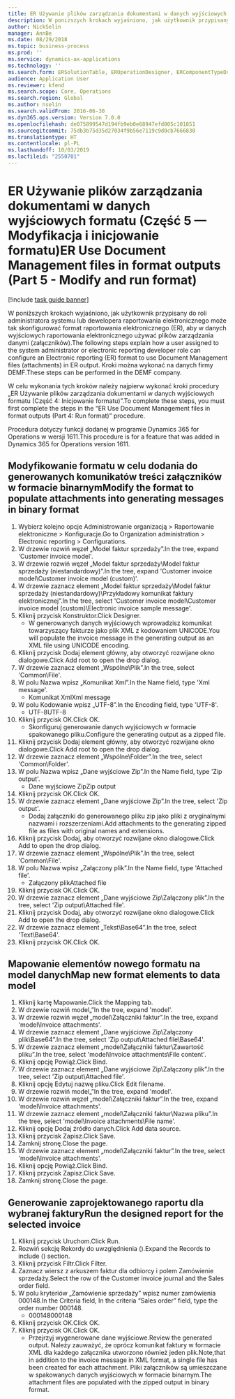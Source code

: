 ```yaml
---
title: ER Używanie plików zarządzania dokumentami w danych wyjściowych formatu (Część 5 — Modyfikacja i inicjowanie formatu)
description: W poniższych krokach wyjaśniono, jak użytkownik przypisany do roli administratora systemu lub dewelopera raportowania elektronicznego może tak skonfigurować format raportowania elektronicznego (ER), aby w danych wyjściowych raportowania elektronicznego używać plików zarządzania danymi (załączników).
author: NickSelin
manager: AnnBe
ms.date: 08/29/2018
ms.topic: business-process
ms.prod: ''
ms.service: dynamics-ax-applications
ms.technology: ''
ms.search.form: ERSolutionTable, EROperationDesigner, ERComponentTypeDropDialog, ERExpressionDesignerFormula, SysQueryForm
audience: Application User
ms.reviewer: kfend
ms.search.scope: Core, Operations
ms.search.region: Global
ms.author: nselin
ms.search.validFrom: 2016-06-30
ms.dyn365.ops.version: Version 7.0.0
ms.openlocfilehash: de075899547d194fb9eb0e68947efd005c101851
ms.sourcegitcommit: 75db3b75d35d27034f9b56e7119c9d0cb7666830
ms.translationtype: HT
ms.contentlocale: pl-PL
ms.lasthandoff: 10/03/2019
ms.locfileid: "2550701"
---
```

# <a name="er-use-document-management-files-in-format-outputs-part-5---modify-and-run-format"></a><span data-ttu-id="cc6ce-103">ER Używanie plików zarządzania dokumentami w danych wyjściowych formatu (Część 5 — Modyfikacja i inicjowanie formatu)</span><span class="sxs-lookup"><span data-stu-id="cc6ce-103">ER Use Document Management files in format outputs (Part 5 - Modify and run format)</span></span>

[!include [task guide banner](../../includes/task-guide-banner.md)]

<span data-ttu-id="cc6ce-104">W poniższych krokach wyjaśniono, jak użytkownik przypisany do roli administratora systemu lub dewelopera raportowania elektronicznego może tak skonfigurować format raportowania elektronicznego (ER), aby w danych wyjściowych raportowania elektronicznego używać plików zarządzania danymi (załączników).</span><span class="sxs-lookup"><span data-stu-id="cc6ce-104">The following steps explain how a user assigned to the system administrator or electronic reporting developer role can configure an Electronic reporting (ER) format to use Document Management files (attachments) in ER output.</span></span> <span data-ttu-id="cc6ce-105">Kroki można wykonać na danych firmy DEMF.</span><span class="sxs-lookup"><span data-stu-id="cc6ce-105">These steps can be performed in the DEMF company.</span></span>

<span data-ttu-id="cc6ce-106">W celu wykonania tych kroków należy najpierw wykonać kroki procedury „ER Używanie plików zarządzania dokumentami w danych wyjściowych formatu (Część 4: Inicjowanie formatu)”.</span><span class="sxs-lookup"><span data-stu-id="cc6ce-106">To complete these steps, you must first complete the steps in the “ER Use Document Management files in format outputs (Part 4: Run format)” procedure.</span></span>

<span data-ttu-id="cc6ce-107">Procedura dotyczy funkcji dodanej w programie Dynamics 365 for Operations w wersji 1611.</span><span class="sxs-lookup"><span data-stu-id="cc6ce-107">This procedure is for a feature that was added in Dynamics 365 for Operations version 1611.</span></span>


## <a name="modify-the-format-to-populate-attachments-into-generating-messages-in-binary-format"></a><span data-ttu-id="cc6ce-108">Modyfikowanie formatu w celu dodania do generowanych komunikatów treści załączników w formacie binarnym</span><span class="sxs-lookup"><span data-stu-id="cc6ce-108">Modify the format to populate attachments into generating messages in binary format</span></span>
1. <span data-ttu-id="cc6ce-109">Wybierz kolejno opcje Administrowanie organizacją > Raportowanie elektroniczne > Konfiguracje.</span><span class="sxs-lookup"><span data-stu-id="cc6ce-109">Go to Organization administration > Electronic reporting > Configurations.</span></span>
2. <span data-ttu-id="cc6ce-110">W drzewie rozwiń węzeł „Model faktur sprzedaży”.</span><span class="sxs-lookup"><span data-stu-id="cc6ce-110">In the tree, expand 'Customer invoice model'.</span></span>
3. <span data-ttu-id="cc6ce-111">W drzewie rozwiń węzeł „Model faktur sprzedaży\Model faktur sprzedaży (niestandardowy)”.</span><span class="sxs-lookup"><span data-stu-id="cc6ce-111">In the tree, expand 'Customer invoice model\Customer invoice model (custom)'.</span></span>
4. <span data-ttu-id="cc6ce-112">W drzewie zaznacz element „Model faktur sprzedaży\Model faktur sprzedaży (niestandardowy)\Przykładowy komunikat faktury elektronicznej”.</span><span class="sxs-lookup"><span data-stu-id="cc6ce-112">In the tree, select 'Customer invoice model\Customer invoice model (custom)\Electronic invoice sample message'.</span></span>
5. <span data-ttu-id="cc6ce-113">Kliknij przycisk Konstruktor.</span><span class="sxs-lookup"><span data-stu-id="cc6ce-113">Click Designer.</span></span>
    * <span data-ttu-id="cc6ce-114">W generowanych danych wyjściowych wprowadzisz komunikat towarzyszący fakturze jako plik XML z kodowaniem UNICODE.</span><span class="sxs-lookup"><span data-stu-id="cc6ce-114">You will populate the invoice message in the generating output as an XML file using UNICODE encoding.</span></span>  
6. <span data-ttu-id="cc6ce-115">Kliknij przycisk Dodaj element główny, aby otworzyć rozwijane okno dialogowe.</span><span class="sxs-lookup"><span data-stu-id="cc6ce-115">Click Add root to open the drop dialog.</span></span>
7. <span data-ttu-id="cc6ce-116">W drzewie zaznacz element „Wspólne\Plik”.</span><span class="sxs-lookup"><span data-stu-id="cc6ce-116">In the tree, select 'Common\File'.</span></span>
8. <span data-ttu-id="cc6ce-117">W polu Nazwa wpisz „Komunikat Xml”.</span><span class="sxs-lookup"><span data-stu-id="cc6ce-117">In the Name field, type 'Xml message'.</span></span>
    * <span data-ttu-id="cc6ce-118">Komunikat Xml</span><span class="sxs-lookup"><span data-stu-id="cc6ce-118">Xml message</span></span>  
9. <span data-ttu-id="cc6ce-119">W polu Kodowanie wpisz „UTF-8”.</span><span class="sxs-lookup"><span data-stu-id="cc6ce-119">In the Encoding field, type 'UTF-8'.</span></span>
    * <span data-ttu-id="cc6ce-120">UTF-8</span><span class="sxs-lookup"><span data-stu-id="cc6ce-120">UTF-8</span></span>  
10. <span data-ttu-id="cc6ce-121">Kliknij przycisk OK.</span><span class="sxs-lookup"><span data-stu-id="cc6ce-121">Click OK.</span></span>
    * <span data-ttu-id="cc6ce-122">Skonfiguruj generowanie danych wyjściowych w formacie spakowanego pliku.</span><span class="sxs-lookup"><span data-stu-id="cc6ce-122">Configure the generating output as a zipped file.</span></span>  
11. <span data-ttu-id="cc6ce-123">Kliknij przycisk Dodaj element główny, aby otworzyć rozwijane okno dialogowe.</span><span class="sxs-lookup"><span data-stu-id="cc6ce-123">Click Add root to open the drop dialog.</span></span>
12. <span data-ttu-id="cc6ce-124">W drzewie zaznacz element „Wspólne\Folder”.</span><span class="sxs-lookup"><span data-stu-id="cc6ce-124">In the tree, select 'Common\Folder'.</span></span>
13. <span data-ttu-id="cc6ce-125">W polu Nazwa wpisz „Dane wyjściowe Zip”.</span><span class="sxs-lookup"><span data-stu-id="cc6ce-125">In the Name field, type 'Zip output'.</span></span>
    * <span data-ttu-id="cc6ce-126">Dane wyjściowe Zip</span><span class="sxs-lookup"><span data-stu-id="cc6ce-126">Zip output</span></span>  
14. <span data-ttu-id="cc6ce-127">Kliknij przycisk OK.</span><span class="sxs-lookup"><span data-stu-id="cc6ce-127">Click OK.</span></span>
15. <span data-ttu-id="cc6ce-128">W drzewie zaznacz element „Dane wyjściowe Zip”.</span><span class="sxs-lookup"><span data-stu-id="cc6ce-128">In the tree, select 'Zip output'.</span></span>
    * <span data-ttu-id="cc6ce-129">Dodaj załączniki do generowanego pliku zip jako pliki z oryginalnymi nazwami i rozszerzeniami.</span><span class="sxs-lookup"><span data-stu-id="cc6ce-129">Add attachments to the generating zipped file as files with original names and extensions.</span></span>  
16. <span data-ttu-id="cc6ce-130">Kliknij przycisk Dodaj, aby otworzyć rozwijane okno dialogowe.</span><span class="sxs-lookup"><span data-stu-id="cc6ce-130">Click Add to open the drop dialog.</span></span>
17. <span data-ttu-id="cc6ce-131">W drzewie zaznacz element „Wspólne\Plik”.</span><span class="sxs-lookup"><span data-stu-id="cc6ce-131">In the tree, select 'Common\File'.</span></span>
18. <span data-ttu-id="cc6ce-132">W polu Nazwa wpisz „Załączony plik”.</span><span class="sxs-lookup"><span data-stu-id="cc6ce-132">In the Name field, type 'Attached file'.</span></span>
    * <span data-ttu-id="cc6ce-133">Załączony plik</span><span class="sxs-lookup"><span data-stu-id="cc6ce-133">Attached file</span></span>  
19. <span data-ttu-id="cc6ce-134">Kliknij przycisk OK.</span><span class="sxs-lookup"><span data-stu-id="cc6ce-134">Click OK.</span></span>
20. <span data-ttu-id="cc6ce-135">W drzewie zaznacz element „Dane wyjściowe Zip\Załączony plik”.</span><span class="sxs-lookup"><span data-stu-id="cc6ce-135">In the tree, select 'Zip output\Attached file'.</span></span>
21. <span data-ttu-id="cc6ce-136">Kliknij przycisk Dodaj, aby otworzyć rozwijane okno dialogowe.</span><span class="sxs-lookup"><span data-stu-id="cc6ce-136">Click Add to open the drop dialog.</span></span>
22. <span data-ttu-id="cc6ce-137">W drzewie zaznacz element „Tekst\Base64”.</span><span class="sxs-lookup"><span data-stu-id="cc6ce-137">In the tree, select 'Text\Base64'.</span></span>
23. <span data-ttu-id="cc6ce-138">Kliknij przycisk OK.</span><span class="sxs-lookup"><span data-stu-id="cc6ce-138">Click OK.</span></span>

## <a name="map-new-format-elements-to-data-model"></a><span data-ttu-id="cc6ce-139">Mapowanie elementów nowego formatu na model danych</span><span class="sxs-lookup"><span data-stu-id="cc6ce-139">Map new format elements to data model</span></span>
1. <span data-ttu-id="cc6ce-140">Kliknij kartę Mapowanie.</span><span class="sxs-lookup"><span data-stu-id="cc6ce-140">Click the Mapping tab.</span></span>
2. <span data-ttu-id="cc6ce-141">W drzewie rozwiń model„”</span><span class="sxs-lookup"><span data-stu-id="cc6ce-141">In the tree, expand 'model'.</span></span>
3. <span data-ttu-id="cc6ce-142">W drzewie rozwiń węzeł „model\Załączniki faktur”.</span><span class="sxs-lookup"><span data-stu-id="cc6ce-142">In the tree, expand 'model\Invoice attachments'.</span></span>
4. <span data-ttu-id="cc6ce-143">W drzewie zaznacz element „Dane wyjściowe Zip\Załączony plik\Base64”.</span><span class="sxs-lookup"><span data-stu-id="cc6ce-143">In the tree, select 'Zip output\Attached file\Base64'.</span></span>
5. <span data-ttu-id="cc6ce-144">W drzewie zaznacz element „model\Załączniki faktur\Zawartość pliku”.</span><span class="sxs-lookup"><span data-stu-id="cc6ce-144">In the tree, select 'model\Invoice attachments\File content'.</span></span>
6. <span data-ttu-id="cc6ce-145">Kliknij opcję Powiąż.</span><span class="sxs-lookup"><span data-stu-id="cc6ce-145">Click Bind.</span></span>
7. <span data-ttu-id="cc6ce-146">W drzewie zaznacz element „Dane wyjściowe Zip\Załączony plik”.</span><span class="sxs-lookup"><span data-stu-id="cc6ce-146">In the tree, select 'Zip output\Attached file'.</span></span>
8. <span data-ttu-id="cc6ce-147">Kliknij opcję Edytuj nazwę pliku.</span><span class="sxs-lookup"><span data-stu-id="cc6ce-147">Click Edit filename.</span></span>
9. <span data-ttu-id="cc6ce-148">W drzewie rozwiń model„”</span><span class="sxs-lookup"><span data-stu-id="cc6ce-148">In the tree, expand 'model'.</span></span>
10. <span data-ttu-id="cc6ce-149">W drzewie rozwiń węzeł „model\Załączniki faktur”.</span><span class="sxs-lookup"><span data-stu-id="cc6ce-149">In the tree, expand 'model\Invoice attachments'.</span></span>
11. <span data-ttu-id="cc6ce-150">W drzewie zaznacz element „model\Załączniki faktur\Nazwa pliku”.</span><span class="sxs-lookup"><span data-stu-id="cc6ce-150">In the tree, select 'model\Invoice attachments\File name'.</span></span>
12. <span data-ttu-id="cc6ce-151">Kliknij opcję Dodaj źródło danych.</span><span class="sxs-lookup"><span data-stu-id="cc6ce-151">Click Add data source.</span></span>
13. <span data-ttu-id="cc6ce-152">Kliknij przycisk Zapisz.</span><span class="sxs-lookup"><span data-stu-id="cc6ce-152">Click Save.</span></span>
14. <span data-ttu-id="cc6ce-153">Zamknij stronę.</span><span class="sxs-lookup"><span data-stu-id="cc6ce-153">Close the page.</span></span>
15. <span data-ttu-id="cc6ce-154">W drzewie zaznacz element „model\Załączniki faktur”.</span><span class="sxs-lookup"><span data-stu-id="cc6ce-154">In the tree, select 'model\Invoice attachments'.</span></span>
16. <span data-ttu-id="cc6ce-155">Kliknij opcję Powiąż.</span><span class="sxs-lookup"><span data-stu-id="cc6ce-155">Click Bind.</span></span>
17. <span data-ttu-id="cc6ce-156">Kliknij przycisk Zapisz.</span><span class="sxs-lookup"><span data-stu-id="cc6ce-156">Click Save.</span></span>
18. <span data-ttu-id="cc6ce-157">Zamknij stronę.</span><span class="sxs-lookup"><span data-stu-id="cc6ce-157">Close the page.</span></span>

## <a name="run-the-designed-report-for-the-selected-invoice"></a><span data-ttu-id="cc6ce-158">Generowanie zaprojektowanego raportu dla wybranej faktury</span><span class="sxs-lookup"><span data-stu-id="cc6ce-158">Run the designed report for the selected invoice</span></span>
1. <span data-ttu-id="cc6ce-159">Kliknij przycisk Uruchom.</span><span class="sxs-lookup"><span data-stu-id="cc6ce-159">Click Run.</span></span>
2. <span data-ttu-id="cc6ce-160">Rozwiń sekcję Rekordy do uwzględnienia ().</span><span class="sxs-lookup"><span data-stu-id="cc6ce-160">Expand the Records to include () section.</span></span>
3. <span data-ttu-id="cc6ce-161">Kliknij przycisk Filtr.</span><span class="sxs-lookup"><span data-stu-id="cc6ce-161">Click Filter.</span></span>
4. <span data-ttu-id="cc6ce-162">Zaznacz wiersz z arkuszem faktur dla odbiorcy i polem Zamówienie sprzedaży.</span><span class="sxs-lookup"><span data-stu-id="cc6ce-162">Select the row of the Customer invoice journal and the Sales order field.</span></span>
5. <span data-ttu-id="cc6ce-163">W polu kryteriów „Zamówienie sprzedaży” wpisz numer zamówienia 000148.</span><span class="sxs-lookup"><span data-stu-id="cc6ce-163">In the Criteria field, In the criteria “Sales order” field, type the order number 000148.</span></span>
    * <span data-ttu-id="cc6ce-164">000148</span><span class="sxs-lookup"><span data-stu-id="cc6ce-164">000148</span></span>  
6. <span data-ttu-id="cc6ce-165">Kliknij przycisk OK.</span><span class="sxs-lookup"><span data-stu-id="cc6ce-165">Click OK.</span></span>
7. <span data-ttu-id="cc6ce-166">Kliknij przycisk OK.</span><span class="sxs-lookup"><span data-stu-id="cc6ce-166">Click OK.</span></span>
    * <span data-ttu-id="cc6ce-167">Przejrzyj wygenerowane dane wyjściowe.</span><span class="sxs-lookup"><span data-stu-id="cc6ce-167">Review the generated output.</span></span> <span data-ttu-id="cc6ce-168">Należy zauważyć, że oprócz komunikat faktury w formacie XML dla każdego załącznika utworzono również jeden plik.</span><span class="sxs-lookup"><span data-stu-id="cc6ce-168">Note,that in addition to the invoice message in XML format, a single file has been created for each attachment.</span></span> <span data-ttu-id="cc6ce-169">Pliki załączników są umieszczane w spakowanych danych wyjściowych w formacie binarnym.</span><span class="sxs-lookup"><span data-stu-id="cc6ce-169">The attachment files are populated with the zipped output in binary format.</span></span>  

